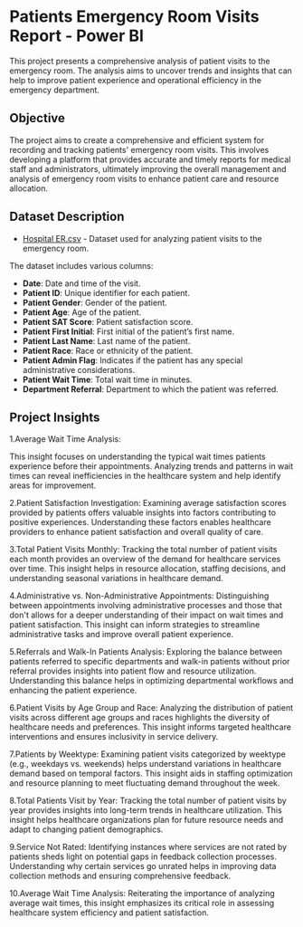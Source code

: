 # Patients Emergency Room Visits Report - Power BI
This project presents a comprehensive analysis of patient visits to the emergency room. The analysis aims to uncover trends and insights that can help to improve patient experience and operational efficiency in the emergency department.

## Objective
The project aims to create a comprehensive and efficient system for recording and tracking patients' emergency room visits. This involves developing a platform that provides accurate and timely reports for medical staff and administrators, ultimately improving the overall management and analysis of emergency room visits to enhance patient care and resource allocation.

## Dataset Description
- [Hospital ER.csv](https://github.com/user-attachments/files/15525327/Hospital.ER.csv) - Dataset used for analyzing patient visits to the emergency room.

The dataset includes various columns:
- **Date**: Date and time of the visit.
- **Patient ID**: Unique identifier for each patient.
- **Patient Gender**: Gender of the patient.
- **Patient Age**: Age of the patient.
- **Patient SAT Score**: Patient satisfaction score.
- **Patient First Initial**: First initial of the patient’s first name.
- **Patient Last Name**: Last name of the patient.
- **Patient Race**: Race or ethnicity of the patient.
- **Patient Admin Flag**: Indicates if the patient has any special administrative considerations.
- **Patient Wait Time**: Total wait time in minutes.
- **Department Referral**: Department to which the patient was referred.

## Project Insights

1.Average Wait Time Analysis: 

This insight focuses on understanding the typical wait times patients experience before their appointments. Analyzing trends and patterns in wait times can reveal inefficiencies in the healthcare system and help identify areas for improvement.

2.Patient Satisfaction Investigation: Examining average satisfaction scores provided by patients offers valuable insights into factors contributing to positive experiences. Understanding these factors enables healthcare providers to enhance patient satisfaction and overall quality of care.

3.Total Patient Visits Monthly: Tracking the total number of patient visits each month provides an overview of the demand for healthcare services over time. This insight helps in resource allocation, staffing decisions, and understanding seasonal variations in healthcare demand.

4.Administrative vs. Non-Administrative Appointments: Distinguishing between appointments involving administrative processes and those that don't allows for a deeper understanding of their impact on wait times and patient satisfaction. This insight can inform strategies to streamline administrative tasks and improve overall patient experience.

5.Referrals and Walk-In Patients Analysis: Exploring the balance between patients referred to specific departments and walk-in patients without prior referral provides insights into patient flow and resource utilization. Understanding this balance helps in optimizing departmental workflows and enhancing the patient experience.

6.Patient Visits by Age Group and Race: Analyzing the distribution of patient visits across different age groups and races highlights the diversity of healthcare needs and preferences. This insight informs targeted healthcare interventions and ensures inclusivity in service delivery.

7.Patients by Weektype: Examining patient visits categorized by weektype (e.g., weekdays vs. weekends) helps understand variations in healthcare demand based on temporal factors. This insight aids in staffing optimization and resource planning to meet fluctuating demand throughout the week.

8.Total Patients Visit by Year: Tracking the total number of patient visits by year provides insights into long-term trends in healthcare utilization. This insight helps healthcare organizations plan for future resource needs and adapt to changing patient demographics.

9.Service Not Rated: Identifying instances where services are not rated by patients sheds light on potential gaps in feedback collection processes. Understanding why certain services go unrated helps in improving data collection methods and ensuring comprehensive feedback.

10.Average Wait Time Analysis: Reiterating the importance of analyzing average wait times, this insight emphasizes its critical role in assessing healthcare system efficiency and patient satisfaction.

